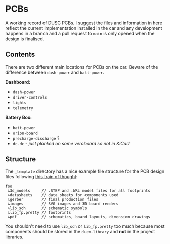 # PCBs
A working record of DUSC PCBs. I suggest the files and information in here reflect the current implementation installed in the car and any development happens in a branch and a pull request to `main` is only opened when the design is finalised.

## Contents
There are two different main locations for PCBs on the car. Beware of the difference between `dash-power` and `batt-power`.

__Dashboard:__
* `dash-power`
* `driver-controls`
* `lights`
* `telemetry`

__Battery Box:__
* `batt-power`
* `orion-board`
* `precharge-discharge` ?
* `dc-dc` - _just plonked on some veroboard so not in KiCad_

## Structure
The `_template` directory has a nice example file structure for the PCB design files following [this train of thought](https://www.youtube.com/watch?v=mwxCV6xGiVo):

```
foo
 ↳3d_models     // .STEP and .WRL model files for all footprints
 ↳datasheets    // data sheets for components used
 ↳gerber        // final production files
 ↳images        // SVG images and 3D board renders
 ↳lib_sch       // schematic symbols
 ↳lib_fp.pretty // footprints
 ↳pdf           // schematics, board layouts, dimension drawings
```
You shouldn't need to use `lib_sch` or `lib_fp.pretty` too much because most components should be stored in the `duem-library` and **not** in the project libraries.
